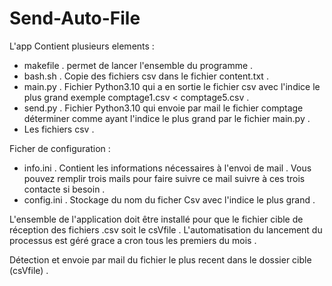 # Send-Auto-File
L'app Contient plusieurs elements :

- makefile . permet de lancer l'ensemble du programme .
- bash.sh . Copie des fichiers csv dans le fichier content.txt .
- main.py . Fichier Python3.10 qui a en sortie le fichier csv avec l'indice le plus grand exemple comptage1.csv < comptage5.csv .
- send.py . Fichier Python3.10 qui envoie par mail le fichier comptage déterminer comme ayant l'indice le plus grand par le fichier main.py .
- Les fichiers csv .

Ficher de configuration :
- info.ini . Contient les informations nécessaires à l'envoi de mail .
  Vous pouvez remplir trois mails pour faire suivre ce mail suivre à ces trois contacte si besoin .
- config.ini . Stockage du nom du ficher Csv avec l'indice le plus grand .

L'ensemble de l'application doit être installé pour que le fichier cible de réception des fichiers .csv soit le csVfile .
L'automatisation du lancement du processus est géré grace a cron tous les premiers du mois .

Détection et envoie par mail du fichier le plus recent dans le dossier cible (csVfile) .
